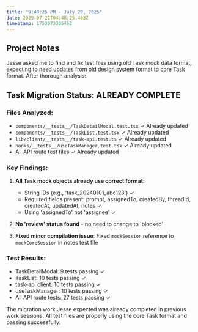 ```yaml
---
title: "9:48:25 PM - July 20, 2025"
date: 2025-07-21T04:48:25.463Z
timestamp: 1753073305463
---
```


## Project Notes

Jesse asked me to find and fix test files using old Task mock data format, expecting to need updates from old design system format to core Task format. After thorough analysis:

## Task Migration Status: ALREADY COMPLETE

### Files Analyzed:
- `components/__tests__/TaskDetailModal.test.tsx` ✓ Already updated
- `components/__tests__/TaskList.test.tsx` ✓ Already updated  
- `lib/client/__tests__/task-api.test.ts` ✓ Already updated
- `hooks/__tests__/useTaskManager.test.tsx` ✓ Already updated
- All API route test files ✓ Already updated

### Key Findings:
1. **All Task mock objects already use correct format:**
   - String IDs (e.g., 'task_20240101_abc123') ✓
   - Required fields present: prompt, assignedTo, createdBy, threadId, createdAt, updatedAt, notes ✓
   - Using 'assignedTo' not 'assignee' ✓

2. **No 'review' status found** - no need to change to 'blocked'

3. **Fixed minor compilation issue**: Fixed `mockSession` reference to `mockCoreSession` in notes test file

### Test Results:
- TaskDetailModal: 9 tests passing ✓
- TaskList: 10 tests passing ✓  
- task-api client: 10 tests passing ✓
- useTaskManager: 10 tests passing ✓
- All API route tests: 27 tests passing ✓

The migration work Jesse expected was already completed in previous work sessions. All test files are properly using the core Task format and passing successfully.
